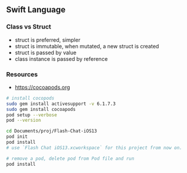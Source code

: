 ## Swift Language

### Class vs Struct

- struct is preferred, simpler
- struct is immutable, when mutated, a new struct is created
- struct is passed by value
- class instance is passed by reference

### Resources

- https://cocoapods.org

```bash
# install cocopods
sudo gem install activesupport -v 6.1.7.3
sudo gem install cocoapods
pod setup --verbose
pod --version

cd Documents/proj/Flash-Chat-iOS13
pod init
pod install
# use `Flash Chat iOS13.xcworkspace` for this project from now on.

# remove a pod, delete pod from Pod file and run
pod install
```
